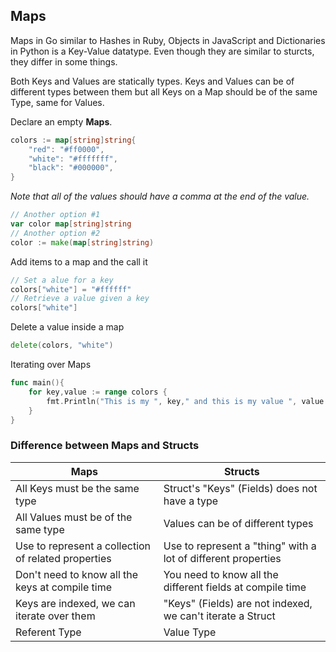 

## Maps

Maps in Go similar to Hashes in Ruby, Objects in JavaScript and Dictionaries in Python is a Key-Value datatype. Even though they are similar to sturcts, they differ in some things. 

Both Keys and Values are statically types. Keys and Values can be of different types between them but all Keys on a Map should be of the same Type, same for Values.

Declare an empty **Maps**.

```go
colors := map[string]string{
    "red": "#ff0000",
    "white": "#fffffff",
    "black": "#000000",
}
```

*Note that all of the values should have a comma at the end of the value.*

```go
// Another option #1
var color map[string]string
// Another option #2
color := make(map[string]string)
```

Add items to a map and the call it

```go
// Set a alue for a key
colors["white"] = "#ffffff"
// Retrieve a value given a key
colors["white"]
```

Delete a value inside a map

```go
delete(colors, "white")
```

Iterating over Maps

```go
func main(){
    for key,value := range colors {
        fmt.Println("This is my ", key," and this is my value ", value )
    }
}
```

### Difference  between Maps and Structs

| Maps                                                | Structs                                                      |
| --------------------------------------------------- | ------------------------------------------------------------ |
| All Keys must be the same type                      | Struct's "Keys" (Fields) does not have a type                |
| All Values must be of the same type                 | Values can be of different types                             |
| Use to represent a collection of related properties | Use to represent a "thing" with a lot of different properties |
| Don't need to know all the keys at compile time     | You need to know all the different fields at compile time    |
| Keys are indexed, we can iterate over them          | "Keys" (Fields) are not indexed, we can't iterate a Struct   |
| Referent Type                                       | Value Type                                                   |